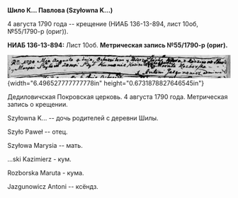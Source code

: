 **Шило К... Павлова (Szyłowna K\...)**

4 августа 1790 года -- крещение (НИАБ 136-13-894, лист 10об, №55/1790-р
(ориг)).

**НИАБ 136-13-894:** Лист 10об. **Метрическая запись №55/1790-р
(ориг).**

![](./media/37677d71565aa8376477358ad8706b0a676690ba.png){width="6.496527777777778in"
height="0.6731878827646545in"}

Дедиловичская Покровская церковь. 4 августа 1790 года. Метрическая
запись о крещении.

Szyłowna K\... -- дочь родителей с деревни Шилы.

Szyło Paweł -- отец.

Szyłowa Marysia -- мать.

\...ski Kazimierz - кум.

Rozborska Maruta - кума.

Jazgunowicz Antoni -- ксёндз.
